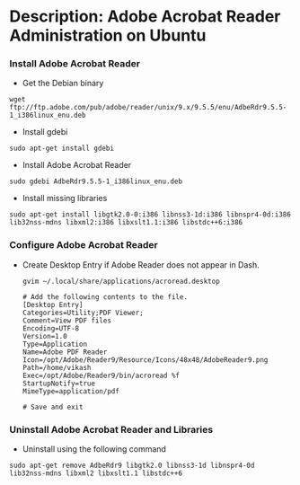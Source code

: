 # Description: Adobe Acrobat Reader Administration on Ubuntu

### Install Adobe Acrobat Reader
- Get the Debian binary
```
wget ftp://ftp.adobe.com/pub/adobe/reader/unix/9.x/9.5.5/enu/AdbeRdr9.5.5-1_i386linux_enu.deb
```
- Install gdebi
```
sudo apt-get install gdebi
```
- Install Adobe Acrobat Reader
```
sudo gdebi AdbeRdr9.5.5-1_i386linux_enu.deb
```
- Install missing libraries
```
sudo apt-get install libgtk2.0-0:i386 libnss3-1d:i386 libnspr4-0d:i386 lib32nss-mdns libxml2:i386 libxslt1.1:i386 libstdc++6:i386
```

### Configure Adobe Acrobat Reader
-  Create Desktop Entry if Adobe Reader does not appear in Dash.
    ```
    gvim ~/.local/share/applications/acroread.desktop

    # Add the following contents to the file.
    [Desktop Entry]
    Categories=Utility;PDF Viewer;
    Comment=View PDF files
    Encoding=UTF-8
    Version=1.0
    Type=Application
    Name=Adobe PDF Reader
    Icon=/opt/Adobe/Reader9/Resource/Icons/48x48/AdobeReader9.png
    Path=/home/vikash
    Exec=/opt/Adobe/Reader9/bin/acroread %f
    StartupNotify=true
    MimeType=application/pdf

    # Save and exit
    ```

### Uninstall Adobe Acrobat Reader and Libraries
- Uninstall using the following command
```
sudo apt-get remove AdbeRdr9 libgtk2.0 libnss3-1d libnspr4-0d lib32nss-mdns libxml2 libxslt1.1 libstdc++6
```
